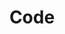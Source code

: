---
permalink: /code/
title: "Code"
author_profile: true
redirect_from: 
  - /code/
  - /code.html
---